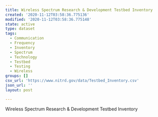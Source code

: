 ```yaml
---
title: Wireless Spectrum Research & Development Testbed Inventory
created: '2020-11-12T03:58:36.775136'
modified: '2020-11-12T03:58:36.775148'
state: active
type: dataset
tags:
  - Communication
  - Frequency
  - Inventory
  - Spectrum
  - Technology
  - Testbed
  - Testing
  - Wireless
groups: []
csv_url: 'https://www.nitrd.gov/data/Testbed_Inventory.csv'
json_url: ''
layout: post

---
```

Wireless Spectrum Research & Development Testbed Inventory
